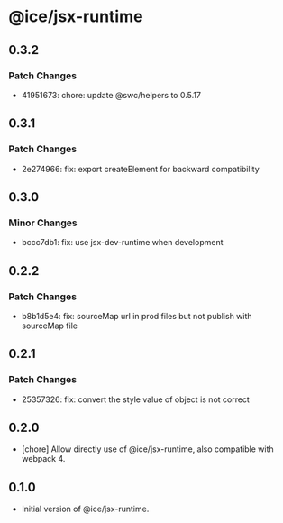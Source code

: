 # @ice/jsx-runtime

## 0.3.2

### Patch Changes

- 41951673: chore: update @swc/helpers to 0.5.17

## 0.3.1

### Patch Changes

- 2e274966: fix: export createElement for backward compatibility

## 0.3.0

### Minor Changes

- bccc7db1: fix: use jsx-dev-runtime when development

## 0.2.2

### Patch Changes

- b8b1d5e4: fix: sourceMap url in prod files but not publish with sourceMap file

## 0.2.1

### Patch Changes

- 25357326: fix: convert the style value of object is not correct

## 0.2.0

- [chore] Allow directly use of @ice/jsx-runtime, also compatible with webpack 4.

## 0.1.0

- Initial version of @ice/jsx-runtime.

